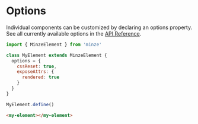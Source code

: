# Options

Individual components can be customized by declaring an options property. See all currently available options in the [API Reference](/api/minze-element.html#options).

```js
import { MinzeElement } from 'minze'

class MyElement extends MinzeElement {
  options = {
    cssReset: true,
    exposeAttrs: {
      rendered: true
    }
  }
}

MyElement.define()
```

```html
<my-element></my-element>
```
